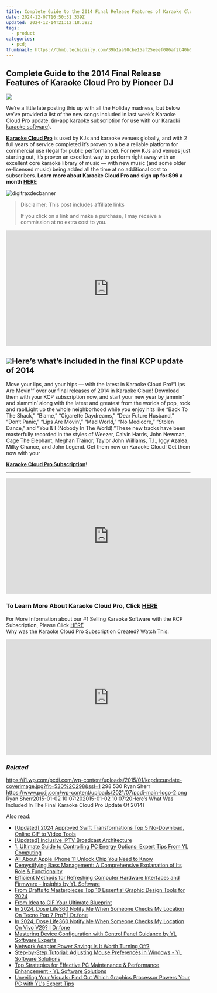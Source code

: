 ```yaml
---
title: Complete Guide to the 2014 Final Release Features of Karaoke Cloud Pro by Pioneer DJ
date: 2024-12-07T16:50:31.339Z
updated: 2024-12-14T21:12:18.382Z
tags:
  - product
categories:
  - pcdj
thumbnail: https://thmb.techidaily.com/39b1aa90cbe15af25eeef086af2b40b5abbe4ea0e44addc2aa4ec5af37792daa.jpg
---
```


## Complete Guide to the 2014 Final Release Features of Karaoke Cloud Pro by Pioneer DJ

[![](https://i1.wp.com/pcdj.com/wp-content/uploads/2015/01/kcpdecupdate-coverimage.jpg?resize=530%2C298&ssl=1)](https://i1.wp.com/pcdj.com/wp-content/uploads/2015/01/kcpdecupdate-coverimage.jpg?fit=530%2C298&ssl=1 "kcpdecupdate-coverimage")

We’re a little late posting this up with all the Holiday madness, but below we’ve provided a list of the new songs included in last week’s Karaoke Cloud Pro update. (in-app karaoke subscription for use with our [Karaoki karaoke software](https://tools.techidaily.com/pcdj/products/)).

[**Karaoke Cloud Pro**](https://tools.techidaily.com/pcdj/products/) is used by KJs and karaoke venues globally, and with 2 full years of service completed it’s proven to a be a reliable platform for commercial use (legal for public performance). For new KJs and venues just starting out, it’s proven an excellent way to perform right away with an excellent core karaoke library of music — with new music (and some older re-licensed music) being added all the time at no additional cost to subscribers. **Learn more about Karaoke Cloud Pro and sign up for $99 a month [HERE](https://tools.techidaily.com/pcdj/products/)**

![digitraxdecbanner](https://i2.wp.com/www.pcdj.com/wp-content/uploads/2015/01/digitraxdecbanner.jpg?resize=600%2C100&ssl=1)

>  Disclaimer: This post includes affiliate links
>
>  If you click on a link and make a purchase, I may receive a commission at no extra cost to you.
>

<!-- affiliate ads begin -->
<iframe width="560" height="315" src="https://www.youtube.com/embed/Lp78eFEGwVU?si=-4orJBLvJJrggCJ2" title="YouTube video player" frameborder="0" allow="accelerometer; autoplay; clipboard-write; encrypted-media; gyroscope; picture-in-picture; web-share" referrerpolicy="strict-origin-when-cross-origin" allowfullscreen></iframe>
<!-- affiliate ads end -->

## **![](https://i2.wp.com/www.pcdj.com/wp-content/uploads/2015/01/new-hits.jpg?resize=200%2C200&ssl=1)Here’s what’s included in the final KCP update of 2014**

Move your lips, and your hips — with the latest in Karaoke Cloud Pro!“Lips Are Movin'” over our final releases of 2014 in Karaoke Cloud! Download them with your KCP subscription now, and start your new year by jammin’ and slammin’ along with the latest and greatest from the worlds of pop, rock and rap!Light up the whole neighborhood while you enjoy hits like “Back To The Shack,” “Blame,” “Cigarette Daydreams,” “Dear Future Husband,” “Don’t Panic,” “Lips Are Movin’,” “Mad World,” “No Mediocre,” “Stolen Dance,” and “You & I (Nobody In The World).”These new tracks have been masterfully recorded in the styles of Weezer, Calvin Harris, John Newman, Cage The Elephant, Meghan Trainor, Taylor John Williams, T.I., Iggy Azalea, Milky Chance, and John Legend. Get them now on Karaoke Cloud! Get them now with your 

**[Karaoke Cloud Pro Subscription](https://tools.techidaily.com/pcdj/products/)**!

---

<!-- affiliate ads begin -->
<iframe width="560" height="315" src="https://www.youtube.com/embed/U6lCtLUeROA?si=se6OFuis9JpcTGJf" title="YouTube video player" frameborder="0" allow="accelerometer; autoplay; clipboard-write; encrypted-media; gyroscope; picture-in-picture; web-share" referrerpolicy="strict-origin-when-cross-origin" allowfullscreen></iframe>
<!-- affiliate ads end -->

### To Learn More About Karaoke Cloud Pro, Click [HERE](https://tools.techidaily.com/pcdj/products/)
For More Information about our #1 Selling Karaoke Software with the KCP Subscription, Please Click [HERE](https://tools.techidaily.com/pcdj/products/)  
Why was the Karaoke Cloud Pro Subscription Created? Watch This:

<!-- affiliate ads begin -->
<iframe width="560" height="315" src="https://www.youtube.com/embed/aa6vSdt1elM?si=qPhmO-hoWVIPBnnC" title="YouTube video player" frameborder="0" allow="accelerometer; autoplay; clipboard-write; encrypted-media; gyroscope; picture-in-picture; web-share" referrerpolicy="strict-origin-when-cross-origin" allowfullscreen></iframe>
<!-- affiliate ads end -->

### _Related_

https://i1.wp.com/pcdj.com/wp-content/uploads/2015/01/kcpdecupdate-coverimage.jpg?fit=530%2C298&ssl=1 298 530 Ryan Sherr https://www.pcdj.com/wp-content/uploads/2021/07/pcdj-main-logo-2.png Ryan Sherr2015-01-02 10:07:202015-01-02 10:07:20Here’s What Was Included In The Final Karaoke Cloud Pro Update Of 2014}

<ins class="adsbygoogle"
     style="display:block"
     data-ad-format="autorelaxed"
     data-ad-client="ca-pub-7571918770474297"
     data-ad-slot="1223367746"></ins>

<ins class="adsbygoogle"
     style="display:block"
     data-ad-client="ca-pub-7571918770474297"
     data-ad-slot="8358498916"
     data-ad-format="auto"
     data-full-width-responsive="true"></ins>

<span class="atpl-alsoreadstyle">Also read:</span>
<div><ul>
<li><a href="https://fox-helps.techidaily.com/updated-2024-approved-swift-transformations-top-5-no-download-online-gif-to-video-tools/"><u>[Updated] 2024 Approved Swift Transformations Top 5 No-Download, Online GIF to Video Tools</u></a></li>
<li><a href="https://on-screen-recording.techidaily.com/updated-inclusive-iptv-broadcast-architecture/"><u>[Updated] Inclusive IPTV Broadcast Architecture</u></a></li>
<li><a href="https://win-updates.techidaily.com/1-ultimate-guide-to-controlling-pc-energy-options-expert-tips-from-yl-computing/"><u>1. Ultimate Guide to Controlling PC Energy Options: Expert Tips From YL Computing</u></a></li>
<li><a href="https://sim-unlock.techidaily.com/all-about-apple-iphone-11-unlock-chip-you-need-to-know-by-drfone-ios/"><u>All About Apple iPhone 11 Unlock Chip You Need to Know</u></a></li>
<li><a href="https://techtrends.techidaily.com/demystifying-bass-management-a-comprehensive-explanation-of-its-role-and-functionality/"><u>Demystifying Bass Management: A Comprehensive Explanation of Its Role & Functionality</u></a></li>
<li><a href="https://win-updates.techidaily.com/efficient-methods-for-refreshing-computer-hardware-interfaces-and-firmware-insights-by-yl-software/"><u>Efficient Methods for Refreshing Computer Hardware Interfaces and Firmware - Insights by YL Software</u></a></li>
<li><a href="https://some-techniques.techidaily.com/from-drafts-to-masterpieces-top-10-essential-graphic-design-tools-for-2024/"><u>From Drafts to Masterpieces Top 10 Essential Graphic Design Tools for 2024</u></a></li>
<li><a href="https://extra-hints.techidaily.com/from-idea-to-gif-your-ultimate-blueprint/"><u>From Idea to GIF Your Ultimate Blueprint</u></a></li>
<li><a href="https://review-topics.techidaily.com/in-2024-dose-life360-notify-me-when-someone-checks-my-location-on-tecno-pop-7-pro-drfone-by-drfone-virtual-android/"><u>In 2024, Dose Life360 Notify Me When Someone Checks My Location On Tecno Pop 7 Pro? | Dr.fone</u></a></li>
<li><a href="https://review-topics.techidaily.com/in-2024-dose-life360-notify-me-when-someone-checks-my-location-on-vivo-v29-drfone-by-drfone-virtual-android/"><u>In 2024, Dose Life360 Notify Me When Someone Checks My Location On Vivo V29? | Dr.fone</u></a></li>
<li><a href="https://win-updates.techidaily.com/mastering-device-configuration-with-control-panel-guidance-by-yl-software-experts/"><u>Mastering Device Configuration with Control Panel Guidance by YL Software Experts</u></a></li>
<li><a href="https://win-updates.techidaily.com/network-adapter-power-saving-is-it-worth-turning-off/"><u>Network Adapter Power Saving: Is It Worth Turning Off?</u></a></li>
<li><a href="https://win-updates.techidaily.com/step-by-step-tutorial-adjusting-mouse-preferences-in-windows-yl-software-solutions/"><u>Step-by-Step Tutorial: Adjusting Mouse Preferences in Windows - YL Software Solutions</u></a></li>
<li><a href="https://win-updates.techidaily.com/top-strategies-for-effective-pc-maintenance-and-performance-enhancement-yl-software-solutions/"><u>Top Strategies for Effective PC Maintenance & Performance Enhancement - YL Software Solutions</u></a></li>
<li><a href="https://win-updates.techidaily.com/unveiling-your-visuals-find-out-which-graphics-processor-powers-your-pc-with-yls-expert-tips/"><u>Unveiling Your Visuals: Find Out Which Graphics Processor Powers Your PC with YL's Expert Tips</u></a></li>
</ul></div>

